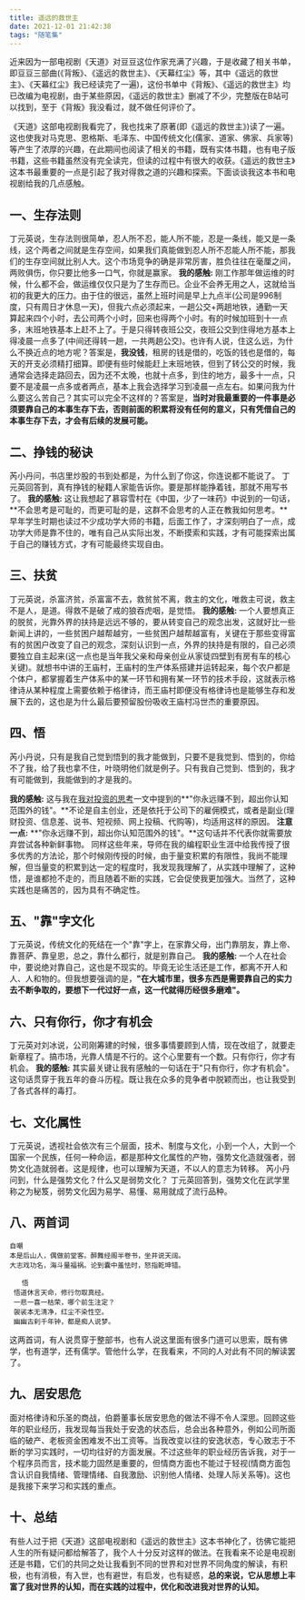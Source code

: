 ```yaml
---
title: 遥远的救世主
date: 2021-12-01 21:42:38
tags: "随笔集"
---
```


近来因为一部电视剧《天道》对豆豆这位作家充满了兴趣，于是收藏了相关书单，即豆豆三部曲(《背叛》、《遥远的救世主》、《天幕红尘》等，其中《遥远的救世主》、《天幕红尘》我已经读完了一遍)，这份书单中《背叛》、《遥远的救世主》均已改编为电视剧，由于某些原因，《遥远的救世主》删减了不少，完整版在B站可以找到，至于《背叛》我没看过，就不做任何评价了。

《天道》这部电视剧我看完了，我也找来了原著(即《遥远的救世主》)读了一遍。这也使我对马克思、恩格斯、毛泽东、中国传统文化(儒家、道家、佛家、兵家等)等产生了浓厚的兴趣，在此期间也阅读了相关的书籍，既有实体书籍，也有电子版书籍，这些书籍虽然没有完全读完，但读的过程中有很大的收获。《遥远的救世主》这本书最重要的一点是引起了我对得救之道的兴趣和探索。下面谈谈我这本书和电视剧给我的几点感触。

<!--more-->

## 一、生存法则
丁元英说，生存法则很简单，忍人所不忍，能人所不能，忍是一条线，能又是一条线，这个两者之间就是生存空间，如果我们真能做到忍人所不忍能人所不能，那我们的生存空间就比别人大。这个市场竞争的确是非常厉害，胜负往往在毫厘之间，两败俱伤，你只要比他多一口气，你就是赢家。
**我的感触:**
刚工作那年做运维的时候，什么都不会，做运维仅仅只是为了生存而已。企业不会养无用之人，这就给当初的我更大的压力。由于住的很远，虽然上班时间是早上九点半(公司是996制度，只有周日才休息一天)，但我六点必须起来，一趟公交+两趟地铁，通勤一天算起来四个小时，去公司两个小时，回来也得两个小时。有的时候加班到十一点多，末班地铁基本上赶不上了。于是只得转夜班公交，夜班公交到住得地方基本上得凌晨一点多了(中间还得转一趟，一共两趟公交)。也许有人说，住这么远，为什么不换近点的地方呢？答案是，**我没钱**，租房的钱是借的，吃饭的钱也是借的，每天的开支必须精打细算。即便有些时候能赶上末班地铁，但到了转公交的时候，我通常会选择走路回去，因为还不太晚，也就十点多，到住的地方，最多十一点，只要不是凌晨一点多或者两点，基本上我会选择学习到凌晨一点左右。如果问我为什么要这么苦自己？其实可以完全不这样的？答案是，**当时对我最重要的一件事是必须要靠自己的本事生存下去，否则前面的积累将没有任何的意义，只有凭借自己的本事生存下去，才会有后续的发展可能。**

## 二、挣钱的秘诀
芮小丹问，书店里炒股的书到处都是，为什么到了你这，你连说都不能说了。
丁元英回答到，真有挣钱的秘籍人家能告诉你。要是那样能挣着钱，那就不用写书了。
**我的感触:**
这让我想起了慕容雪村在《中国，少了一味药》中说到的一句话，**不会思考是可耻的，而更可耻的是，这群不会思考的人正在教我如何思考。**早年学生时期也读过不少成功学大师的书籍，后面工作了，才深刻明白了一点，成功学大师是靠不住的，唯有自己从实际出发，不断摸索和实践，才有可能探索出属于自己的赚钱方式，才有可能最终实现自由。

## 三、扶贫
丁元英说，杀富济贫，杀富富不去，救贫贫不离，救主的文化，唯救主可说，救主不是人，是道。得救不是破了戒的狼吞虎咽，是觉悟。
**我的感触:**
一个人要想真正的脱贫，光靠外界的扶持是远远不够的，要从转变自己的观念出发，这就好比一些新闻上讲的，一些贫困户越帮越穷，一些贫困户越帮越富有，关键在于那些变得富有的贫困户改变了自己的观念，深刻认识到一点，外界的扶持是有限的，自己必须要独立自主起来(这一点也是当年我父亲和母亲创业从家徒四壁到有房有车的核心关键)。就想书中讲的王庙村，王庙村的生产体系搭建并运转起来，每个农户都是个体户，都掌握着生产体系中的某一环节和拥有某一环节的技术手段，这就表示格律诗从某种程度上需要依赖于格律诗，而王庙村即便没有格律诗也是能够生存和发展下去的，这也是为什么最后要预留股份吸收王庙村冯世杰的重要原因。

## 四、悟
芮小丹说，只有是我自己觉到悟到的我才能做到，只要不是我觉到、悟到的，你给不了我，给了我也拿不住，叶晓明他们就是例子。只有我自己觉到、悟到的，我才有可能做到，我能做到的才是我的。

**我的感触:**
这与我在[我对投资的思考](https://mp.weixin.qq.com/s?__biz=MzUxODk0ODQ3Ng==&mid=2247485793&idx=1&sn=8435adff26db97b3f09f08d1abf97b2c&chksm=f9805a72cef7d364b01fb27d4921c9818ef10643d532cbfba1ea8c7e92603db28c056311fbed&token=166285557&lang=zh_CN#rd)一文中提到的**"你永远赚不到，超出你认知范围外的钱"。**不论是自主创业，还是依托于公司下的雇佣模式，或者是副业(理财投资、信息差、说书、短视频、网上投稿、代购等)，均适用这样的原因。
**注意一点:**
**"你永远赚不到，超出你认知范围外的钱"。**这句话并不代表你就需要放弃尝试各种新鲜事物。
同样这些年来，导师在我的编程职业生涯中给我传授了很多优秀的方法论，那个时候刚传授的时候，由于量变积累的有限性，我尚不能理解，但当量变的积累到达一定的程度时，我发现我理解了，从实践中理解了，这种悟，是谁都抢不走的，而且随着不断的实践，它会促使我更加强大。当然了，这种实践也是痛苦的，因为具有不确定性。

## 五、"靠"字文化
丁元英说，传统文化的死结在一个"靠"字上，在家靠父母，出门靠朋友，靠上帝、靠菩萨、靠皇恩，总之，靠什么都行，就是别靠自己。
**我的感触:**
一个人在社会中，要说绝对靠自己，这也是不现实的。毕竟无论生活还是工作，都离不开人和人、人和物的。但我想要强调的是，**"在大城市里，很多东西是需要靠自己的实力去不断争取的，要想下一代过好一点，这一代就得历经很多磨难"。**

## 六、只有你行，你才有机会
丁元英对刘冰说，公司刚筹建的时候，很多事情要顾到人情，现在改组了，就要走新章程了。搞市场，光靠人情是不行的。这个心里要有一个数。只有你行，你才有机会。
**我的感触:**
其实最关键让我有感触的一句话在于"只有你行，你才有机会"。这句话贯穿于我五年的奋斗历程。既让我在众多的竞争者中脱颖而出，也让我受到了各式各样的毒打。

## 七、文化属性
丁元英说，透视社会依次有三个层面，技术、制度与文化，小到一个人，大到一个国家一个民族，任何一种命运，都是那种文化属性的产物，强势文化造就强者，弱势文化造就弱者。这是规律，也可以理解为天道，不以人的意志为转移。
芮小丹问到，什么是强势文化？什么又是弱势文化？
丁元英回答到，强势文化在武学里称之为秘笈，弱势文化因为易学、易懂、易用就成了流行品种。

## 八、两首词
```
自嘲
本是后山人，偶做前堂客。醉舞经阁半卷书，坐井说天阔。
大志戏功名，海斗量福祸。论到囊中羞怯时，怒指乾坤错。

```

```
   悟
 悟道休言天命，修行勿取真经。
 一悲一喜一枯荣，哪个前生注定？
 袈裟本无清净，红尘不染性空。
 幽幽古刹千年钟，都是痴人说梦。
```

这两首词，有人说贯穿于整部书，也有人说这里面有很多门道可以思索，既有佛学，也有道学，还有儒学。管他什么学，在我看来，不同的人对此有不同的解读罢了。

## 九、居安思危
面对格律诗和乐圣的商战，伯爵董事长居安思危的做法不得不令人深思。回顾这些年的职业经历，我发现每当我处于安逸的状态后，总会出各种意外，例如公司所面临的破产、老板资金困难发不出工资等。当我改变以往的安逸状态，专心致志于不断的学习实践时，一切均往好的方面发展。不过这些年的职业经历告诉我，对于一个程序员而言，技术能力固然是重要的，但情商方面也不能过于轻视(情商方面包含认识自我情绪、管理情绪、自我激励、识别他人情绪、处理人际关系等)。这也是我接下来学习和实践的重点。

## 十、总结
有些人过于把《天道》这部电视剧和《遥远的救世主》这本书神化了，彷佛它能把人生的所有疑问都给解答了，我个人十分反对这样的做法。在我看来不论是电视剧还是书籍，它们的共同之处让我看到不同的世界和对世界不同角度的解读，有积极，也有消极，有入世，也有避世，有启发，也有疑惑，**总的来说，它从思想上丰富了我对世界的认知，而在实践的过程中，优化和改进我对世界的认知。**
